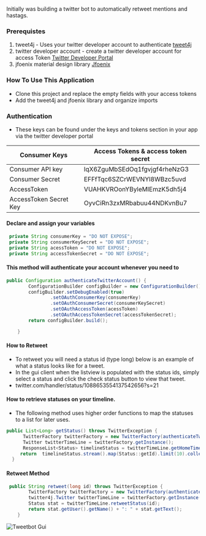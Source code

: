 
Initially was building a twitter bot to automatically retweet mentions and hastags.


### Prerequistes

1. tweet4j - Uses your twitter developer account to authenticate [tweet4j](http://twitter4j.org/en/)
1. twitter developer account - create a twitter developer account for access Token [Twitter Developer Portal](https://developer.twitter.com/en.html)
1. jfoenix material design library  [Jfoenix](http://www.jfoenix.com/index.html#start)



### How To Use This Application
* Clone this project and replace the empty fields with your access tokens
* Add the tweet4j and jfoenix library and organize imports

### Authentication 
* These keys can be found under the keys and tokens section in your app via the twitter developer portal

Consumer Keys|Access Tokens & access token secret
-------|-----------------------------------------
Consumer API key|lqX6ZguMbSEdOq1fgvjgf4rheNzG3
Consumer Secret|EFFfTqc6SZCrWEVNYl8WBzc5uvd
AccessToken|VUAHKVROonYByleMlEmzK5dh5j4
AccessToken Secret Key|OyvCiRn3zxMRbabuu44NDKvnBu7




#### Declare and assign your variables
```java
 private String consumerKey = "DO NOT EXPOSE";
 private String consumerKeySecret = "DO NOT EXPOSE";
 private String acessToken = "DO NOT EXPOSE";
 private String accessTokenSecret = "DO NOT EXPOSE";

```
#### This method will authenticate your account whenever you need to
```java
public Configuration authenticateTwitterAccount() {
        ConfigurationBuilder configBuilder = new ConfigurationBuilder();
        configBuilder.setDebugEnabled(true)
                .setOAuthConsumerKey(consumerKey)
                .setOAuthConsumerSecret(consumerKeySecret)
                .setOAuthAccessToken(acessToken)
                .setOAuthAccessTokenSecret(accessTokenSecret);
        return configBuilder.build();

    }

```

#### How to Retweet 
* To retweet you will need a status id (type long) below is an example of what a status looks like for a tweet.
* In the gui client when the listview is populated with the status ids, simply select a status and click the check status button to view that tweet. 
* twitter.com/handler/status/1088653554137542656?s=21

#### How to retrieve statuses on your timeline. 
* The following method uses higher order functions to map the statuses to a list for later uses.

```java
public List<Long> getStatus() throws TwitterException {
      TwitterFactory twitterFactory = new TwitterFactory(authenticateTwitterAccount());
      Twitter twitterTimeLine = twitterFactory.getInstance();
      ResponseList<Status> timelineStatus = twitterTimeLine.getHomeTimeline();
     return  timelineStatus.stream().map(Status::getId).limit(10).collect(Collectors.toList());
  }
```
#### Retweet Method

```java
 public String retweet(long id) throws TwitterException {
        TwitterFactory twitterFactory = new TwitterFactory(authenticateTwitterAccount());
        twitter4j.Twitter twitterTimeLine = twitterFactory.getInstance();
        Status stat = twitterTimeLine.retweetStatus(id);
        return stat.getUser().getName() + ": " + stat.getText();
    }
```


<img src="https://github.com/shavar67/TwitterBot2.0/blob/master/searchByHashTag.jpg"  title="Tweetbot Gui">

